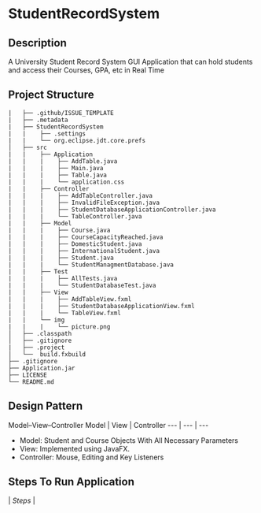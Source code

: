 # StudentRecordSystem

## Description
A University Student Record System GUI Application that can hold students and access their Courses, GPA, etc in Real Time

## Project Structure

    |   ├── .github/ISSUE_TEMPLATE  
    |   ├── .metadata
    |   ├── StudentRecordSystem
    |   |    ├── .settings
    |   |    └── org.eclipse.jdt.core.prefs
    │   ├── src
    |   |    ├── Application
    |   |    |    ├── AddTable.java
    |   |    |    ├── Main.java
    |   |    |    ├── Table.java
    |   |    |    └── application.css
    |   |    ├── Controller
    |   |    |    ├── AddTableController.java
    |   |    |    ├── InvalidFileException.java
    |   |    |    ├── StudentDatabaseApplicationController.java
    |   |    |    └── TableController.java
    |   |    ├── Model
    |   |    |    ├── Course.java
    |   |    |    ├── CourseCapacityReached.java
    |   |    |    ├── DomesticStudent.java
    |   |    |    ├── InternationalStudent.java
    |   |    |    ├── Student.java
    |   |    |    └── StudentManagmentDatabase.java
    |   |    ├── Test
    |   |    |    ├── AllTests.java
    |   |    |    └── StudentDatabaseTest.java
    |   |    ├── View
    |   |    |    ├── AddTableView.fxml
    |   |    |    ├── StudentDatabaseApplicationView.fxml
    |   |    |    └── TableView.fxml
    |   |    └── img
    |   |    |    └── picture.png
    │   ├── .classpath
    │   ├── .gitignore
    |   ├── .project
    │   └──  build.fxbuild
    ├── .gitignore
    ├── Application.jar
    ├── LICENSE
    └── README.md

## Design Pattern

Model–View–Controller
Model | View | Controller
--- | --- | ---

* Model: Student and Course Objects With All Necessary Parameters
* View: Implemented using JavaFX.
* Controller: Mouse, Editing and Key Listeners

## Steps To Run Application
| *Steps* |

